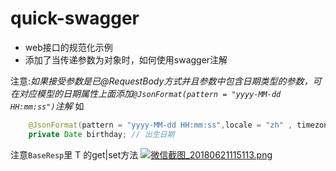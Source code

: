 # quick-swagger


 - web接口的规范化示例
 - 添加了当传递参数为对象时，如何使用swagger注解
 
 注意:*如果接受参数是已@RequestBody方式并且参数中包含日期类型的参数，可在对应模型的日期属性上面添加`@JsonFormat(pattern = "yyyy-MM-dd HH:mm:ss")`注解*
 如
```java
    @JsonFormat(pattern = "yyyy-MM-dd HH:mm:ss",locale = "zh" , timezone="GMT+8") // 注意时区的设置
    private Date birthday; // 出生日期
```

注意`BaseResp`里 T 的get|set方法 
[![微信截图_20180621115113.png](https://i.loli.net/2018/06/21/5b2b20cb86eeb.png)](https://i.loli.net/2018/06/21/5b2b20cb86eeb.png)


